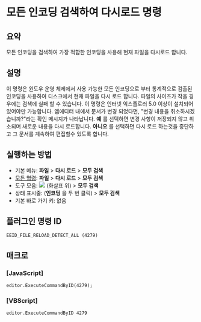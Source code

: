 # 모든 인코딩 검색하여 다시로드 명령

## 요약

모든 인코딩을 검색하여 가장 적합한 인코딩을 사용해 현재 파일을 다시로드 합니다.

## 설명

이 명령은 윈도우 운영 체제에서 사용 가능한 모든 인코딩으로 부터 통계적으로 검출된 인코딩을 사용하여 디스크에서
현재 파일을 다시 로드 합니다. 파일의 사이즈가 작을 경우에는 검색에 실패 할 수 있습니다. 이 명령은 인터넷 익스플로러 5.0 이상이
설치되어 있어야만 가능합니다. 엠에디터 내에서 문서가 변경 되었다면, "변경 내용을 취소하시겠습니까?"라는 확인 메시지가 나타납니다.
**예** 를 선택하면 변경 사항이 저장되지 않고 취소되며 새로운 내용을 다시 로드합니다. **아니오** 를 선택하면 다시 로드 하는것을 중단하고 그 문서를 계속하여
편집할수 있도록 합니다.

## 실행하는 방법

- 기본 메뉴: **파일** \> **다시 로드** \> **모두 검색**
- [모든 명령](../tools/all_commands): **파일** \> **다시 로드** \> **모두 검색**
- 도구 모음: ![](../../images/reload..png) (화살표 위) \> **모두 검색**
- 상태 표시줄: (**인코딩** 을 두 번 클릭) \> **모두 검색**
- 기본 바로 가기 키: 없음

## 플러그인 명령 ID

```
EEID_FILE_RELOAD_DETECT_ALL (4279)
```

## 매크로

### \[JavaScript\]

```
editor.ExecuteCommandByID(4279);
```

### \[VBScript\]

```
editor.ExecuteCommandByID 4279
```
